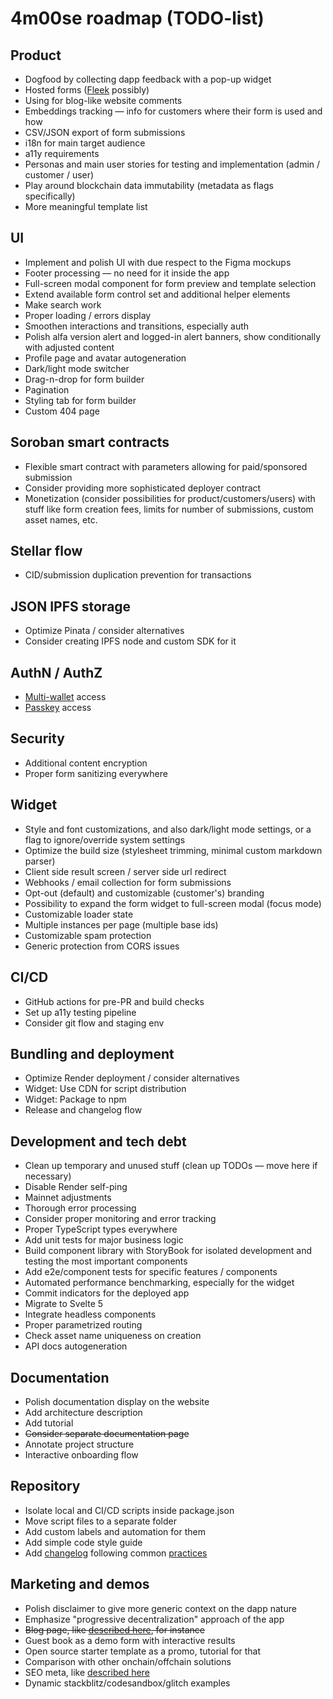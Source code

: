 # 4m00se roadmap (TODO-list)

## Product

- Dogfood by collecting dapp feedback with a pop-up widget
- Hosted forms ([Fleek](https://fleek.co/) possibly)
- Using for blog-like website comments
- Embeddings tracking — info for customers where their form is used and how
- CSV/JSON export of form submissions
- i18n for main target audience
- a11y requirements
- Personas and main user stories for testing and implementation (admin / customer / user)
- Play around blockchain data immutability (metadata as flags specifically)
- More meaningful template list

## UI

- Implement and polish UI with due respect to the Figma mockups
- Footer processing — no need for it inside the app
- Full-screen modal component for form preview and template selection
- Extend available form control set and additional helper elements
- Make search work
- Proper loading / errors display
- Smoothen interactions and transitions, especially auth
- Polish alfa version alert and logged-in alert banners, show conditionally with adjusted content
- Profile page and avatar autogeneration
- Dark/light mode switcher
- Drag-n-drop for form builder
- Pagination
- Styling tab for form builder
- Custom 404 page

## Soroban smart contracts

- Flexible smart contract with parameters allowing for paid/sponsored submission
- Consider providing more sophisticated deployer contract
- Monetization (consider possibilities for product/customers/users) with stuff like form creation fees, limits for number of submissions, custom asset names, etc.

## Stellar flow

- CID/submission duplication prevention for transactions

## JSON IPFS storage

- Optimize Pinata / consider alternatives
- Consider creating IPFS node and custom SDK for it

## AuthN / AuthZ

- [Multi-wallet](https://stellarwalletskit.dev/) access
- [Passkey](https://kalepail.com/blockchain/the-passkey-powered-future-of-web3) access

## Security

- Additional content encryption
- Proper form sanitizing everywhere

## Widget

- Style and font customizations, and also dark/light mode settings, or a flag to ignore/override system settings
- Optimize the build size (stylesheet trimming, minimal custom markdown parser)
- Client side result screen / server side url redirect
- Webhooks / email collection for form submissions
- Opt-out (default) and customizable (customer's) branding
- Possibility to expand the form widget to full-screen modal (focus mode)
- Customizable loader state
- Multiple instances per page (multiple base ids)
- Customizable spam protection
- Generic protection from CORS issues

## CI/CD

- GitHub actions for pre-PR and build checks
- Set up a11y testing pipeline
- Consider git flow and staging env

## Bundling and deployment

- Optimize Render deployment / consider alternatives
- Widget: Use CDN for script distribution
- Widget: Package to npm
- Release and changelog flow

## Development and tech debt

- Clean up temporary and unused stuff (clean up TODOs — move here if necessary)
- Disable Render self-ping
- Mainnet adjustments
- Thorough error processing
- Consider proper monitoring and error tracking
- Proper TypeScript types everywhere
- Add unit tests for major business logic
- Build component library with StoryBook for isolated development and testing the most important components
- Add e2e/component tests for specific features / components
- Automated performance benchmarking, especially for the widget
- Commit indicators for the deployed app
- Migrate to Svelte 5
- Integrate headless components
- Proper parametrized routing
- Check asset name uniqueness on creation
- API docs autogeneration

## Documentation

- Polish documentation display on the website
- Add architecture description
- Add tutorial
- ~~Consider separate documentation page~~
- Annotate project structure
- Interactive onboarding flow

## Repository

- Isolate local and CI/CD scripts inside package.json
- Move script files to a separate folder
- Add custom labels and automation for them
- Add simple code style guide
- Add [changelog](https://xavd.id/blog/post/effective-changelogs) following common [practices](https://keepachangelog.com/en/1.1.0/)

## Marketing and demos

- Polish disclaimer to give more generic context on the dapp nature
- Emphasize "progressive decentralization" approach of the app
- ~~Blog page, like [described here](https://rodneylab.com/sveltekit-blog-starter/), for instance~~
- Guest book as a demo form with interactive results
- Open source starter template as a promo, tutorial for that
- Comparison with other onchain/offchain solutions
- SEO meta, like [described here](https://rodneylab.com/sveltekit-seo/)
- Dynamic stackblitz/codesandbox/glitch examples
